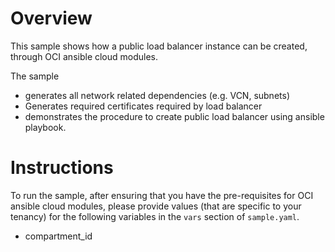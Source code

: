 # Overview

This sample shows how a public load balancer  instance can be created, through OCI ansible cloud modules.

The sample 
- generates all network related dependencies (e.g. VCN, subnets)
- Generates required certificates required by load balancer 
- demonstrates the procedure to create public load balancer using ansible playbook.

# Instructions

To run the sample, after ensuring that you have the pre-requisites for OCI ansible cloud modules, please provide values (that are specific to your tenancy) for the following variables in the `vars` section of `sample.yaml`.

- compartment_id
